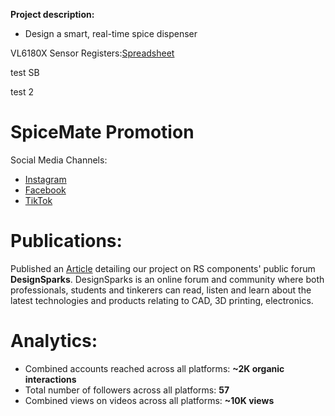 **Project description:**
* Design a smart, real-time spice dispenser


VL6180X Sensor Registers:[Spreadsheet](https://gla-my.sharepoint.com/:x:/g/personal/2509334s_student_gla_ac_uk/ERHGWn5gpkxIiKzCZkOxCdsB2C6Alh4W4M0l_0yv4M2m-g)

test SB

test 2

# SpiceMate Promotion
Social Media Channels:
* [Instagram](https://www.instagram.com/spicemate.pi/)
* [Facebook](https://www.facebook.com/profile.php?id=61555942478445)
* [TikTok](https://www.tiktok.com/@spicemate.dispenser?is_from_webapp=1&sender_device=pc)

# Publications:
Published an [Article](https://www.rs-online.com/designspark/spicemate-an-automated-contact-less-spice-dispenser) detailing our project on RS components' public forum **DesignSparks**. DesignSparks is an online forum and community where both professionals, students and tinkerers can read, listen and learn about the latest technologies and products relating to CAD, 3D printing, electronics. 

# Analytics:
* Combined accounts reached across all platforms: **~2K organic interactions**
* Total number of followers across all platforms: **57**
* Combined views on videos across all platforms: **~10K views**

